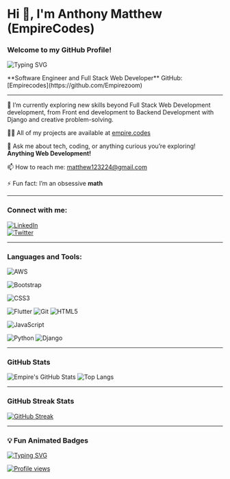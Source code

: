 # Hi 👋, I'm Anthony Matthew (EmpireCodes)
### Welcome to my GitHub Profile!
<p align="left"> <img src="https://readme-typing-svg.herokuapp.com?font=Fira+Code&pause=1000&color=F7DF1E&width=435&lines=Software+Engineer;Full+Stack+Web+Developer;Obsessive+Math+Lover" alt="Typing SVG" /> </p>
**Software Engineer and Full Stack Web  Developer**   
GitHub: [Empirecodes](https://github.com/Empirezoom) 

---

🌱 I’m currently exploring new skills beyond Full Stack Web Development development, from Front end development to Backend Development with Django and creative problem-solving.  

👨‍💻 All of my projects are available at [empire.codes](https://empire.codes)  

💬 Ask me about tech, coding, or anything curious you’re exploring!  **Anything Web Development!** 

📫 How to reach me: [matthew123224@gmail.com](mailto:matthew123224@gmail.com)   

⚡ Fun fact: I’m an obsessive **math**   

---

### Connect with me:
[![LinkedIn](https://img.shields.io/badge/LinkedIn-Anthony_OLuwaseun-blue?style=flat&logo=linkedin)](https://www.linkedin.com/in/anthony-oluwaseun-3b9a71332/)  
[![Twitter](https://img.shields.io/badge/Twitter-@anthonyseun-1DA1F2?style=flat&logo=twitter)](https://x.com/anthontyseun?s=21)

---

### Languages and Tools:

![AWS](https://img.shields.io/badge/-AWS-232F3E?style=flat&logo=amazon-aws) 

![Bootstrap](https://img.shields.io/badge/-Bootstrap-7952B3?style=flat&logo=bootstrap)

![CSS3](https://img.shields.io/badge/-CSS3-1572B6?style=flat&logo=css3)
  
![Flutter](https://img.shields.io/badge/-Flutter-02569B?style=flat&logo=flutter)
![Git](https://img.shields.io/badge/-Git-F05032?style=flat&logo=git)
![HTML5](https://img.shields.io/badge/-HTML5-E34F26?style=flat&logo=html5)
 
![JavaScript](https://img.shields.io/badge/-JavaScript-F7DF1E?style=flat&logo=javascript)
  
![Python](https://img.shields.io/badge/-Python-3776AB?style=flat&logo=python)
![Django](https://img.shields.io/badge/-Django-092E20?style=flat&logo=django)        

---

### GitHub Stats
![Empire's GitHub Stats](https://github-readme-stats.vercel.app/api?username=Empirezoom&show_icons=true&theme=radical)
![Top Langs](https://github-readme-stats.vercel.app/api/top-langs/?username=Empirezoom&layout=compact&theme=radical)

---

### GitHub Streak Stats
[![GitHub Streak](https://streak-stats.demolab.com/?user=Empirezoom&theme=radical)](https://git.io/streak-stats)

---

### 💡 Fun Animated Badges
[![Typing SVG](https://readme-typing-svg.herokuapp.com/?lines=Welcome+to+my+GitHub!;I+build+full+stack+projects;Always+learning+new+things&center=true&width=600&height=50)](https://git.io/typing-svg)

[![Profile views](https://komarev.com/ghpvc/?username=Empirezoom&label=Profile%20views&color=0e75b6&style=flat)](https://github.com/Empirezoom)
